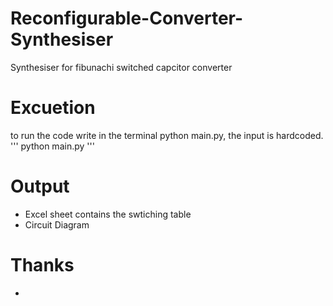 # Reconfigurable-Converter-Synthesiser
Synthesiser for fibunachi switched capcitor converter


# Excuetion 
to run the code write in the terminal python main.py, the input is hardcoded.
'''
python main.py 
'''

# Output 
* Excel sheet contains the swtiching table 
* Circuit Diagram 


# Thanks 
* 
